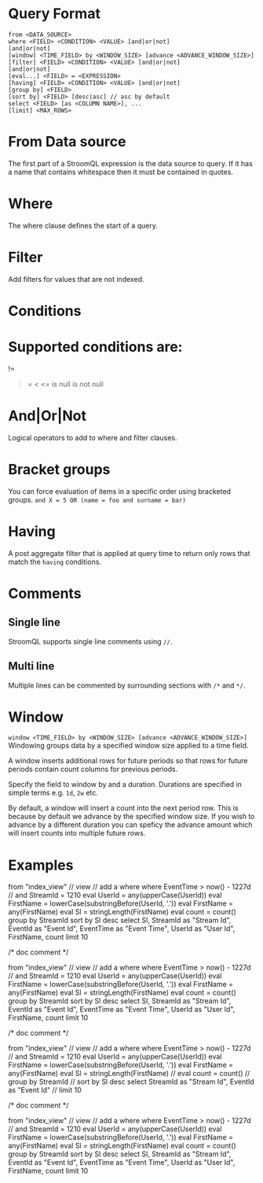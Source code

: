 # Query Format

```
from <DATA_SOURCE>
where <FIELD> <CONDITION> <VALUE> [and|or|not]
[and|or|not]
[window] <TIME_FIELD> by <WINDOW_SIZE> [advance <ADVANCE_WINDOW_SIZE>]
[filter] <FIELD> <CONDITION> <VALUE> [and|or|not]
[and|or|not]
[eval...] <FIELD> = <EXPRESSION>
[having] <FIELD> <CONDITION> <VALUE> [and|or|not]
[group by] <FIELD>
[sort by] <FIELD> [desc|asc] // asc by default
select <FIELD> [as <COLUMN NAME>], ...
[limit] <MAX_ROWS> 
```



# From Data source
The first part of a StroomQL expression is the data source to query. If it has a name that contains whitespace then it must be contained in quotes.

# Where
The where clause defines the start of a query.

# Filter
Add filters for values that are not indexed.

# Conditions
Supported conditions are:
=
!=
>
>=
<
<=
is null
is not null

# And|Or|Not
Logical operators to add to where and filter clauses.

# Bracket groups
You can force evaluation of items in a specific order using bracketed groups.
`and X = 5 OR (name = foo and surname = bar)`

# Having
A post aggregate filter that is applied at query time to return only rows that match the `having` conditions.

# Comments
## Single line
StroomQL supports single line comments using `//`.

## Multi line
Multiple lines can be commented by surrounding sections with `/*` and `*/`.

# Window
`window <TIME_FIELD> by <WINDOW_SIZE> [advance <ADVANCE_WINDOW_SIZE>]`
Windowing groups data by a specified window size applied to a time field.

A window inserts additional rows for future periods so that rows for future periods contain count columns for previous periods.

Specify the field to window by and a duration. Durations are specified in simple terms e.g. `1d`, `2w` etc.

By default, a window will insert a count into the next period row. This is because by default we advance by the specified window size. If you wish to advance by a different duration you can speficy the advance amount which will insert counts into multiple future rows.

# Examples
from "index_view" // view
// add a where
where EventTime > now() - 1227d
// and StreamId = 1210
eval UserId = any(upperCase(UserId))
eval FirstName = lowerCase(substringBefore(UserId, '.'))
eval FirstName = any(FirstName)
eval Sl = stringLength(FirstName)
eval count = count()
group by StreamId
sort by Sl desc
select Sl, StreamId as "Stream Id", EventId as "Event Id", EventTime as "Event Time", UserId as "User Id", FirstName, count
limit 10


/*
doc comment
*/

from "index_view" // view
// add a where
where EventTime > now() - 1227d
// and StreamId = 1210
eval UserId = any(upperCase(UserId))
eval FirstName = lowerCase(substringBefore(UserId, '.'))
eval FirstName = any(FirstName)
eval Sl = stringLength(FirstName)
eval count = count()
group by StreamId
sort by Sl desc
select Sl, StreamId as "Stream Id", EventId as "Event Id", EventTime as "Event Time", UserId as "User Id", FirstName, count
limit 10



/*
doc comment
*/

from "index_view" // view
// add a where
where EventTime > now() - 1227d
// and StreamId = 1210
eval UserId = any(upperCase(UserId))
eval FirstName = lowerCase(substringBefore(UserId, '.'))
eval FirstName = any(FirstName)
eval Sl = stringLength(FirstName)
// eval count = count()
// group by StreamId
// sort by Sl desc
select StreamId as "Stream Id", EventId as "Event Id"
// limit 10



/*
doc comment
*/

from "index_view" // view
// add a where
where EventTime > now() - 1227d
// and StreamId = 1210
eval UserId = any(upperCase(UserId))
eval FirstName = lowerCase(substringBefore(UserId, '.'))
eval FirstName = any(FirstName)
eval Sl = stringLength(FirstName)
eval count = count()
group by StreamId
sort by Sl desc
select Sl, StreamId as "Stream Id", EventId as "Event Id", EventTime as "Event Time", UserId as "User Id", FirstName, count
limit 10